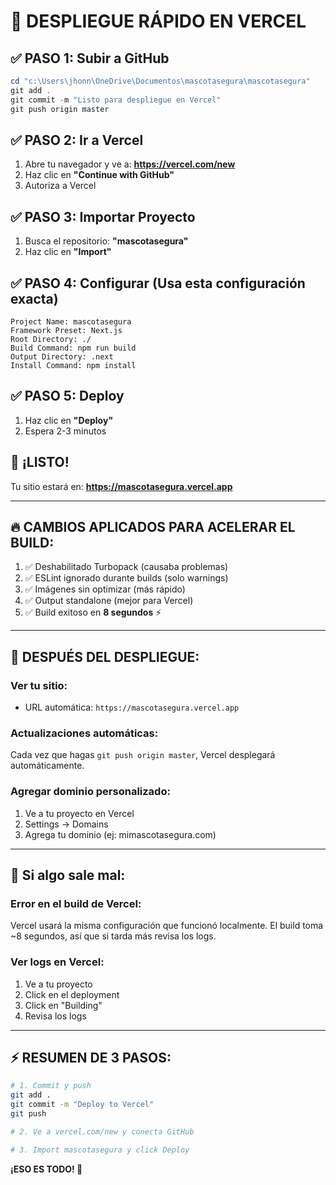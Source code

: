 # 🚀 DESPLIEGUE RÁPIDO EN VERCEL

## ✅ PASO 1: Subir a GitHub
```powershell
cd "c:\Users\jhonn\OneDrive\Documentos\mascotasegura\mascotasegura"
git add .
git commit -m "Listo para despliegue en Vercel"
git push origin master
```

## ✅ PASO 2: Ir a Vercel
1. Abre tu navegador y ve a: **https://vercel.com/new**
2. Haz clic en **"Continue with GitHub"**
3. Autoriza a Vercel

## ✅ PASO 3: Importar Proyecto
1. Busca el repositorio: **"mascotasegura"**
2. Haz clic en **"Import"**

## ✅ PASO 4: Configurar (Usa esta configuración exacta)
```
Project Name: mascotasegura
Framework Preset: Next.js
Root Directory: ./
Build Command: npm run build
Output Directory: .next
Install Command: npm install
```

## ✅ PASO 5: Deploy
1. Haz clic en **"Deploy"**
2. Espera 2-3 minutos

## 🎉 ¡LISTO!
Tu sitio estará en: **https://mascotasegura.vercel.app**

---

## 🔥 CAMBIOS APLICADOS PARA ACELERAR EL BUILD:

1. ✅ Deshabilitado Turbopack (causaba problemas)
2. ✅ ESLint ignorado durante builds (solo warnings)
3. ✅ Imágenes sin optimizar (más rápido)
4. ✅ Output standalone (mejor para Vercel)
5. ✅ Build exitoso en **8 segundos** ⚡

---

## 📱 DESPUÉS DEL DESPLIEGUE:

### Ver tu sitio:
- URL automática: `https://mascotasegura.vercel.app`

### Actualizaciones automáticas:
Cada vez que hagas `git push origin master`, Vercel desplegará automáticamente.

### Agregar dominio personalizado:
1. Ve a tu proyecto en Vercel
2. Settings → Domains
3. Agrega tu dominio (ej: mimascotasegura.com)

---

## 🐛 Si algo sale mal:

### Error en el build de Vercel:
Vercel usará la misma configuración que funcionó localmente.
El build toma ~8 segundos, así que si tarda más revisa los logs.

### Ver logs en Vercel:
1. Ve a tu proyecto
2. Click en el deployment
3. Click en "Building"
4. Revisa los logs

---

## ⚡ RESUMEN DE 3 PASOS:

```bash
# 1. Commit y push
git add .
git commit -m "Deploy to Vercel"
git push

# 2. Ve a vercel.com/new y conecta GitHub

# 3. Import mascotasegura y click Deploy
```

**¡ESO ES TODO! 🎉**
